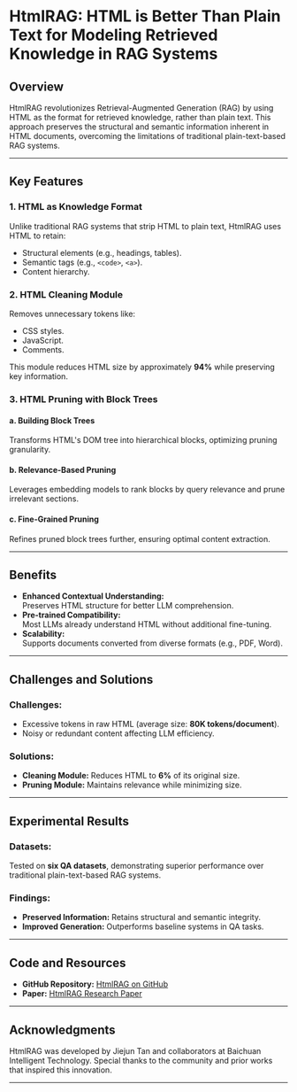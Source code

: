 # HtmlRAG: HTML is Better Than Plain Text for Modeling Retrieved Knowledge in RAG Systems

## Overview  
HtmlRAG revolutionizes Retrieval-Augmented Generation (RAG) by using HTML as the format for retrieved knowledge, rather than plain text. This approach preserves the structural and semantic information inherent in HTML documents, overcoming the limitations of traditional plain-text-based RAG systems.

---

## Key Features  

### 1. **HTML as Knowledge Format**  
Unlike traditional RAG systems that strip HTML to plain text, HtmlRAG uses HTML to retain:  
- Structural elements (e.g., headings, tables).  
- Semantic tags (e.g., `<code>`, `<a>`).  
- Content hierarchy.  

### 2. **HTML Cleaning Module**  
Removes unnecessary tokens like:  
- CSS styles.  
- JavaScript.  
- Comments.  

This module reduces HTML size by approximately **94%** while preserving key information.

### 3. **HTML Pruning with Block Trees**  
#### a. **Building Block Trees**  
Transforms HTML's DOM tree into hierarchical blocks, optimizing pruning granularity.  

#### b. **Relevance-Based Pruning**  
Leverages embedding models to rank blocks by query relevance and prune irrelevant sections.  

#### c. **Fine-Grained Pruning**  
Refines pruned block trees further, ensuring optimal content extraction.

---

## Benefits  

- **Enhanced Contextual Understanding:**  
  Preserves HTML structure for better LLM comprehension.  
- **Pre-trained Compatibility:**  
  Most LLMs already understand HTML without additional fine-tuning.  
- **Scalability:**  
  Supports documents converted from diverse formats (e.g., PDF, Word).  

---

## Challenges and Solutions  

### **Challenges:**  
- Excessive tokens in raw HTML (average size: **80K tokens/document**).  
- Noisy or redundant content affecting LLM efficiency.

### **Solutions:**  
- **Cleaning Module:** Reduces HTML to **6%** of its original size.  
- **Pruning Module:** Maintains relevance while minimizing size.  

---

## Experimental Results  

### Datasets:  
Tested on **six QA datasets**, demonstrating superior performance over traditional plain-text-based RAG systems.

### Findings:  
- **Preserved Information:** Retains structural and semantic integrity.  
- **Improved Generation:** Outperforms baseline systems in QA tasks.  

---

## Code and Resources  

- **GitHub Repository:** [HtmlRAG on GitHub](https://github.com/plageon/HtmlRAG)  
- **Paper:** [HtmlRAG Research Paper](https://arxiv.org/abs/2411.02959)  

---

## Acknowledgments  

HtmlRAG was developed by Jiejun Tan and collaborators at Baichuan Intelligent Technology. Special thanks to the community and prior works that inspired this innovation.  

---
